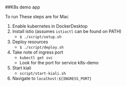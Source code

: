 ##K8s demo app

To run
These steps are for Mac

1. Enable kubernetes in DockerDesktop
1. Install istio (assumes `istioctl` can be found on PATH)
   - ```$ ./script/setup.sh```
1. Deploy resources
   - ```$ ./script/deploy.sh```
1. Take note of ingress port
   - ```kubectl get svc```
   - Look for the port for service k8s-demo
1. Start kiali
   - ```script/start-kiali.sh```
1. Navigate to `localhost:${INGRESS_PORT}`
